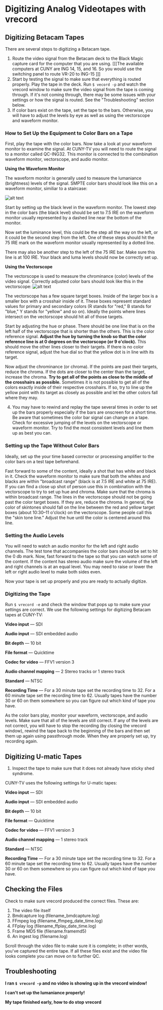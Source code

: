 # Digitizing Analog Videotapes with vrecord #

## Digitizing Betacam Tapes ##

There are several steps to digitizing a Betacam tape. 

1. Route the video signal from the Betacam deck to the Black Magic capture card for the computer that you are using. [[[The available computers at CUNY are ING 14, 15, and 16. So you would use the switching panel to route VR-20 to ING-15 ]]]
2. Start by testing the signal to make sure that everything is routed properly. Play the tape in the deck. Run `$ vecord -p` and watch the vrecord window to make sure the video signal from the tape is coming through. If it's not coming through, there may be some issues with your settings or how the signal is routed. See the "Troubleshooting" section below.  
3. If color bars exist on the tape, set the tape to the bars. Otherwise, you will have to adjust the levels by eye as well as using the vectorscope and waveform monitor. 

### How to Set Up the Equipment to Color Bars on a Tape ###

First, play the tape with the color bars. Now take a look at your waveform monitor to examine the signal. At CUNY-TV you will need to route the signal to a monitor called QC-ING32. This monitor is connected to the combination  waveform monitor, vectorscope, and audio monitor.

**Using the Waveform Monitor**

The waveform monitor is generally used to measure the lumaniance (brightness) levels of the signal. SMPTE color bars should look like this on a waveform monitor, similiar to a staircase:

![alt text](http://www.experimentaltvcenter.org/sites/default/files/history/images/preservationcom/waveform2.jpg "Color Bars in Waveoform Monitor")

Start by setting up the black level in the waveform monitor. The lowest step in the color bars (the black level) should be set to 7.5 IRE on the waveform monitor usually represented by a dashed line near the bottom of the monitor.

Now set the luminance level, this could be the step all the way on the left, or it could be the second step from the left. One of these steps should hit the 75 IRE mark on the waveform monitor usually represented by a dotted line.

There may also be another step to the left of the 75 IRE bar. Make sure this line is at 100 IRE. Your black and luma levels should now be correctly set up. 

**Using the Vectorscope**

The vectorscope is used to measure the chrominance (color) levels of the video signal. Correctly adjusted color bars should look like this in the vectorscope:
![alt text](http://www.bhphotovideo.com/explora/sites/default/files/vectorscope.JPG "Color Bars in a vectorscope")

The vectorscope has a few square target boxes. Inside of the larger box is a smaller box with a crosshair inside of it. These boxes represent standard values for primary and secondary colors (R stands for "red," B stands for "blue," Y stands for "yellow" and so on). Ideally the points where lines intersect on the vectorscope should hit all of those targets.  

Start by adjusting the hue or phase. There should be one line that is on the left half of the vectorscope that is shorter than the others. This is the color reference signal. **Adjust the hue by turning the knob so that the color reference line is at 0 degrees on the vectorscope (or 9 o'clock).** This should move the other lines closer to their targets. If there is no color reference signal, adjust the hue dial so that the yellow dot is in line with its target. 

Now adjust the chrominance (or chroma). If the points are past their targets, reduce the chroma. If the dots are closer to the center than the target, increase the chroma. **Try to get all of the points as close to the middle of the crosshairs as possible.** Sometimes it is not possible to get all of the colors exactly inside of their respective crosshairs. If so, try to line up the yellow point with its target as closely as possible and let the other colors fall where they may.   

4. You may have to rewind and replay the tape several times in order to set up the bars properly especially if the bars are onscreen for a short time. Be aware that sometimes the color bar signal can change on a tape. Check for excessive jumping of the levels on the vectorscope or waveform monitor. Try to find the most consistent levels and line them up as best you can.

### Setting up the Tape Without Color Bars ###

Ideally, set up the your time based corrector or processing amplifier to the color bars on a test tape beforehand.

Fast forward to some of the content, ideally a shot that has white and black in it. Check the waveform monitor to make sure that both the whites and blacks are within "broadcast range" (black is at 7.5 IRE and white at 75 IRE). If you can find a close up shot of person use this in combination with the vectorscope to try to set up hue and chroma. Make sure that the chroma is within broadcast range. The lines in the vectorscope should not be going past the color target boxes. If they are, reduce the chroma. In general, the color of skintones should fall on the line between the red and yellow target boxes (about 10:30–11 o'clock) on the vectorscope. Some people call this the "skin tone line." Adjust the hue until the color is centered around this line.     

### Setting the Audio Levels ###

You will need to watch an audio monitor for the left and right audio channels. The test tone that accompanies the color bars should be set to hit the 0 db mark. Now, fast forward to the tape so that you can watch some of the content. If the content has stereo audio make sure the volume of the left and right channels is at an equal level. You may need to raise or lower the left or right audio level to make both sides even.

Now your tape is set up properly and you are ready to actually digitize. 

### Digitizing the Tape ###

Run `$ vrecord -e` and check the window that pops up to make sure your settings are correct. We use the following settings for digitizing Betacam tapes at CUNY-TV: 

**Video input** — SDI 

**Audio input** — SDI embedded audio 

**Bit depth** — 10 bit

**File format** — Quicktime 

**Codec for video** — FFV1 version 3

**Audio channel mapping** — 2 Stereo tracks or 1 stereo track

**Standard** — NTSC

**Recording Time** — For a 30 minute tape set the recording time to 32. For a 60 minute tape set the recording time to 62. Usually tapes have the number 30 or 60 on them somewhere so you can figure out which kind of tape you have.

As the color bars play, monitor your waveform, vectorscope, and audio levels. Make sure that all of the levels are still correct. If any of the levels are not correct, you will have to stop the recording (by closing the vrecord window), rewind the tape back to the beginning of the bars and then set them up again using passthrough mode. When they are properly set up, try recording again.

## Digitizing U-matic Tapes ##
1. Inspect the tape to make sure that it does not already have sticky shed syndrome.

CUNY-TV uses the following settings for U-matic tapes:

**Video input** — SDI 

**Audio input** — SDI embedded audio 

**Bit depth** — 10 bit

**File format** — Quicktime 

**Codec for video** — FFV1 version 3

**Audio channel mapping** — 1 stereo track

**Standard** — NTSC

**Recording Time** — For a 30 minute tape set the recording time to 32. For a 60 minute tape set the recording time to 62. Usually tapes have the number 30 or 60 on them somewhere so you can figure out which kind of tape you have.

## Checking the Files ##

Check to make sure vrecord produced the correct files. These are:

1. The video file itself 
2. Bmdcapture log (filename_bmdcapture.log)
3. FFmpeg log (filename_ffmpeg_date_time.log)
4. FFplay log (filename_ffplay_date_time.log)
5. Frame MD5 file (filename.framemd5)
6. An ingest log (filename.log)

Scroll through the video file to make sure it is complete; in other words, you've captured the entire tape. If all these files exist and the video file looks complete you can move on to further QC.

## Troubleshooting ##

**I ran `$ vrecord -p` and no video is showing up in the vrecord window!**

**I can't set up the lumaniance properly!**

**My tape finished early, how to do stop vrecord**
